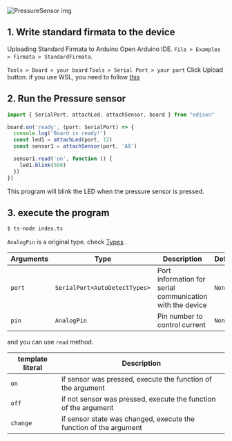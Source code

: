 
![PressureSensor img](/img/PressureSensor.svg)

## 1. Write standard firmata to the device
Uploading Standard Firmata to Arduino
Open Arduino IDE.
`File > Examples > Firmata > StandardFirmata`.

`Tools > Board > your board`
`Tools > Serial Port > your port`
Click Upload button. if you use WSL, you need to follow [this](/docs/Getting%20Started/How%20to%20WSL.md)

## 2. Run the Pressure sensor

```ts title="index.ts"
import { SerialPort, attachLed, attachSensor, board } from "edison"

board.on('ready', (port: SerialPort) => {
  console.log('Board is ready!')
  const led1 = attachLed(port, 12)
  const sensor1 = attachSensor(port, 'A0')

  sensor1.read('on', function () {
    led1.blink(500)
  })
})
```
This program will blink the LED when the pressure sensor is pressed.


## 3. execute the program
```bash
$ ts-node index.ts 
```

`AnalogPin` is a original type. check [Types](/docs/Types/Types.md) .

| Arguments | Type   | Description      | Default |
|-----------|--------|------------------|---------|
| `port`      | `SerialPort<AutoDetectTypes>`  | Port information for serial communication with the device     | `None`    |
| `pin`      | `AnalogPin`  | Pin number to control current     | `None` |

and you can use `read` method.

| template literal       | Description  
|--------|-------|
| `on`   | if sensor was pressed, execute the function of the argument |
| `off`  | if not sensor was pressed, execute the function of the argument |
| `change` | if sensor state was changed, execute the function of the argument |
